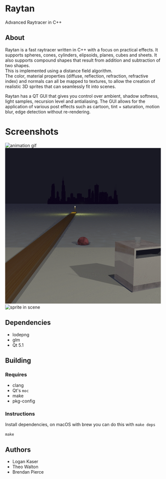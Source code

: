 # Raytan
Advanced Raytracer in C++

## About
Raytan is a fast raytracer written in C++ with a focus on practical effects. It supports spheres, cones, cylinders, elipsoids, planes, cubes and sheets. It also supports compound shapes that result from addition and subtraction of two shapes.  
This is implemented using a distance field algorithm.  
The color, material properties (diffuse, reflection, refraction, refractive index) and normals can all be mapped to textures, to allow the creation of realistic 3D sprites that can seamlessly fit into scenes.

Raytan has a QT GUI that gives you control over ambient, shadow softness, light samples, recursion level and antialiasing. The GUI allows for the application of various post effects such as cartoon, tint + saturation, motion blur, edge detection without re-rendering.

# Screenshots
![animation gif](https://raw.githubusercontent.com/logankaser/Raytan/master/screenshots/animation.gif)
![post-processing gif](https://raw.githubusercontent.com/logankaser/Raytan/master/screenshots/beach_cartoon.gif)
![sprite in scene](https://raw.githubusercontent.com/logankaser/Raytan/master/screenshots/sprite_showcase.png)

## Dependencies
- lodepng
- glm
- Qt 5.1

## Building
### Requires
- clang
- Qt's `moc`
- make
- pkg-config

### Instructions
Install dependencies, on macOS with brew you can do this with `make deps`

`make`

## Authors
- Logan Kaser
- Theo Walton
- Brendan Pierce
